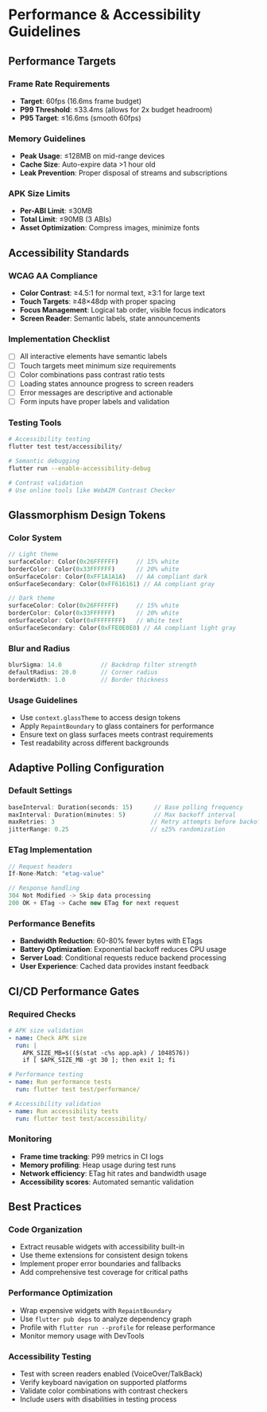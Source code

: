 # Performance & Accessibility Guidelines

## Performance Targets

### Frame Rate Requirements
- **Target**: 60fps (16.6ms frame budget)
- **P99 Threshold**: ≤33.4ms (allows for 2x budget headroom)
- **P95 Target**: ≤16.6ms (smooth 60fps)

### Memory Guidelines
- **Peak Usage**: ≤128MB on mid-range devices
- **Cache Size**: Auto-expire data >1 hour old
- **Leak Prevention**: Proper disposal of streams and subscriptions

### APK Size Limits
- **Per-ABI Limit**: ≤30MB
- **Total Limit**: ≤90MB (3 ABIs)
- **Asset Optimization**: Compress images, minimize fonts

## Accessibility Standards

### WCAG AA Compliance
- **Color Contrast**: ≥4.5:1 for normal text, ≥3:1 for large text
- **Touch Targets**: ≥48×48dp with proper spacing
- **Focus Management**: Logical tab order, visible focus indicators
- **Screen Reader**: Semantic labels, state announcements

### Implementation Checklist
- [ ] All interactive elements have semantic labels
- [ ] Touch targets meet minimum size requirements
- [ ] Color combinations pass contrast ratio tests
- [ ] Loading states announce progress to screen readers
- [ ] Error messages are descriptive and actionable
- [ ] Form inputs have proper labels and validation

### Testing Tools
```bash
# Accessibility testing
flutter test test/accessibility/

# Semantic debugging
flutter run --enable-accessibility-debug

# Contrast validation
# Use online tools like WebAIM Contrast Checker
```

## Glassmorphism Design Tokens

### Color System
```dart
// Light theme
surfaceColor: Color(0x26FFFFFF)     // 15% white
borderColor: Color(0x33FFFFFF)      // 20% white
onSurfaceColor: Color(0xFF1A1A1A)   // AA compliant dark
onSurfaceSecondary: Color(0xFF616161) // AA compliant gray

// Dark theme  
surfaceColor: Color(0x26FFFFFF)     // 15% white
borderColor: Color(0x33FFFFFF)      // 20% white
onSurfaceColor: Color(0xFFFFFFFF)   // White text
onSurfaceSecondary: Color(0xFFE0E0E0) // AA compliant light gray
```

### Blur and Radius
```dart
blurSigma: 14.0           // Backdrop filter strength
defaultRadius: 20.0       // Corner radius
borderWidth: 1.0          // Border thickness
```

### Usage Guidelines
- Use `context.glassTheme` to access design tokens
- Apply `RepaintBoundary` to glass containers for performance
- Ensure text on glass surfaces meets contrast requirements
- Test readability across different backgrounds

## Adaptive Polling Configuration

### Default Settings
```dart
baseInterval: Duration(seconds: 15)      // Base polling frequency
maxInterval: Duration(minutes: 5)        // Max backoff interval
maxRetries: 3                           // Retry attempts before backoff
jitterRange: 0.25                       // ±25% randomization
```

### ETag Implementation
```dart
// Request headers
If-None-Match: "etag-value"

// Response handling
304 Not Modified -> Skip data processing
200 OK + ETag -> Cache new ETag for next request
```

### Performance Benefits
- **Bandwidth Reduction**: 60-80% fewer bytes with ETags
- **Battery Optimization**: Exponential backoff reduces CPU usage
- **Server Load**: Conditional requests reduce backend processing
- **User Experience**: Cached data provides instant feedback

## CI/CD Performance Gates

### Required Checks
```yaml
# APK size validation
- name: Check APK size
  run: |
    APK_SIZE_MB=$(($(stat -c%s app.apk) / 1048576))
    if [ $APK_SIZE_MB -gt 30 ]; then exit 1; fi

# Performance testing
- name: Run performance tests
  run: flutter test test/performance/

# Accessibility validation
- name: Run accessibility tests  
  run: flutter test test/accessibility/
```

### Monitoring
- **Frame time tracking**: P99 metrics in CI logs
- **Memory profiling**: Heap usage during test runs
- **Network efficiency**: ETag hit rates and bandwidth usage
- **Accessibility scores**: Automated semantic validation

## Best Practices

### Code Organization
- Extract reusable widgets with accessibility built-in
- Use theme extensions for consistent design tokens
- Implement proper error boundaries and fallbacks
- Add comprehensive test coverage for critical paths

### Performance Optimization
- Wrap expensive widgets with `RepaintBoundary`
- Use `flutter pub deps` to analyze dependency graph
- Profile with `flutter run --profile` for release performance
- Monitor memory usage with DevTools

### Accessibility Testing
- Test with screen readers enabled (VoiceOver/TalkBack)
- Verify keyboard navigation on supported platforms
- Validate color combinations with contrast checkers
- Include users with disabilities in testing process
